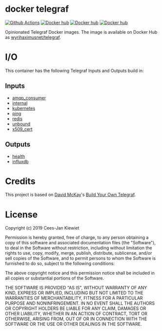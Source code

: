 # docker telegraf

[![Github Actions](https://github.com/WyriHaximusNet/docker-telegraf/workflows/Continuous%20Integration/badge.svg)](https://github.com/wyrihaximusnet/docker-telegraf/actions)
[![Docker hub](https://img.shields.io/badge/Docker%20Hub-00a5c9.svg?logo=docker&style=flat&color=00a5c9&labelColor=00a5c9&logoColor=white)](https://hub.docker.com/r/wyrihaximusnet/telegraf/)
[![Docker hub](https://img.shields.io/docker/pulls/wyrihaximusnet/telegraf.svg?color=00a5c9&labelColor=03566a)](https://hub.docker.com/r/wyrihaximusnet/telegraf/)
[![Docker hub](https://img.shields.io/microbadger/image-size/wyrihaximusnet/telegraf/1.12.svg?color=00a5c9&labelColor=03566a)](https://hub.docker.com/r/wyrihaximusnet/telegraf/)

Opinionated Telegraf Docker images. The image is available on Docker Hub as [wyrihaximusnet/telegraf](https://hub.docker.com/r/wyrihaximusnet/telegraf).

# I/O

This container has the following Telegraf Inputs and Outputs build in:

## Inputs

* [amqp_consumer](https://github.com/influxdata/telegraf/tree/master/plugins/inputs/amqp_consumer)
* [internal](https://github.com/influxdata/telegraf/tree/master/plugins/inputs/internal)
* [kubernetes](https://github.com/influxdata/telegraf/tree/master/plugins/inputs/kubernetes)
* [ping](https://github.com/influxdata/telegraf/tree/master/plugins/inputs/ping)
* [redis](https://github.com/influxdata/telegraf/tree/master/plugins/inputs/redis)
* [unbound](https://github.com/influxdata/telegraf/tree/master/plugins/inputs/unbound)
* [x509_cert](https://github.com/influxdata/telegraf/tree/master/plugins/inputs/x509_cert)

## Outputs

* [health](https://github.com/influxdata/telegraf/tree/master/plugins/outputs/health)
* [influxdb](https://github.com/influxdata/telegraf/tree/master/plugins/outputs/influxdb)

# Credits

This project is based on [David McKay](https://github.com/rawkode)'s [Build Your Own Telegraf](https://github.com/rawkode/bring-your-own-telegraf).

# License

Copyright (c) 2019 Cees-Jan Kiewiet

Permission is hereby granted, free of charge, to any person obtaining a copy
of this software and associated documentation files (the "Software"), to deal
in the Software without restriction, including without limitation the rights
to use, copy, modify, merge, publish, distribute, sublicense, and/or sell
copies of the Software, and to permit persons to whom the Software is
furnished to do so, subject to the following conditions:

The above copyright notice and this permission notice shall be included in all
copies or substantial portions of the Software.

THE SOFTWARE IS PROVIDED "AS IS", WITHOUT WARRANTY OF ANY KIND, EXPRESS OR
IMPLIED, INCLUDING BUT NOT LIMITED TO THE WARRANTIES OF MERCHANTABILITY,
FITNESS FOR A PARTICULAR PURPOSE AND NONINFRINGEMENT. IN NO EVENT SHALL THE
AUTHORS OR COPYRIGHT HOLDERS BE LIABLE FOR ANY CLAIM, DAMAGES OR OTHER
LIABILITY, WHETHER IN AN ACTION OF CONTRACT, TORT OR OTHERWISE, ARISING FROM,
OUT OF OR IN CONNECTION WITH THE SOFTWARE OR THE USE OR OTHER DEALINGS IN THE
SOFTWARE.
